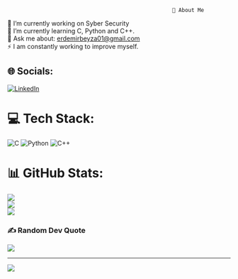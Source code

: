                                                         💫 About Me
🔭 I’m currently working on Syber Security<br>🌱 I’m currently learning C, Python and C++.<br>💬 Ask me about: erdemirbeyza01@gmail.com<br>⚡ I am constantly working to improve myself.


## 🌐 Socials:
[![LinkedIn](https://img.shields.io/badge/LinkedIn-%230077B5.svg?logo=linkedin&logoColor=white)](https://linkedin.com/in/https://www.linkedin.com/in/beyza-erdemir-7a5b94222/) 

# 💻 Tech Stack:
![C](https://img.shields.io/badge/c-%2300599C.svg?style=for-the-badge&logo=c&logoColor=white) ![Python](https://img.shields.io/badge/python-3670A0?style=for-the-badge&logo=python&logoColor=ffdd54) ![C++](https://img.shields.io/badge/c++-%2300599C.svg?style=for-the-badge&logo=c%2B%2B&logoColor=white)
# 📊 GitHub Stats:
![](https://github-readme-stats.vercel.app/api?username=byzaerdmr&theme=tokyonight&hide_border=false&include_all_commits=true&count_private=false)<br/>
![](https://github-readme-streak-stats.herokuapp.com/?user=byzaerdmr&theme=tokyonight&hide_border=false)<br/>
![](https://github-readme-stats.vercel.app/api/top-langs/?username=byzaerdmr&theme=tokyonight&hide_border=false&include_all_commits=true&count_private=false&layout=compact)

### ✍️ Random Dev Quote
![](https://quotes-github-readme.vercel.app/api?type=horizontal&theme=tokyonight)

---
[![](https://visitcount.itsvg.in/api?id=byzaerdmr&icon=0&color=0)](https://visitcount.itsvg.in)

<!-- Proudly created with GPRM ( https://gprm.itsvg.in ) -->
